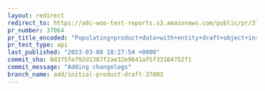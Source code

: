 ```yaml
---
layout: redirect
redirect_to: https://a8c-woo-test-reports.s3.amazonaws.com/public/pr/37064/api/index.html
pr_number: 37064
pr_title_encoded: "Populating+product+data+with+entity+draft+object+instead+of+dummy"
pr_test_type: api
last_published: "2023-03-08 18:27:54 +0000"
commit_sha: 0d375fe792d1387f2ae32e9641af5f33164752f1
commit_message: "Adding changelogs"
branch_name: add/initial-product-draft-37003
---
```

